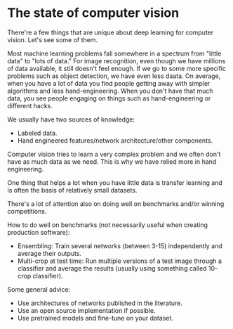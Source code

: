 # The state of computer vision

There're a few things that are unique about deep learning for computer vision. Let's see some of them.

Most machine learning problems fall somewhere in a spectrum from "little data" to "lots of data." For image recognition, even though we have millions of data available, it still doesn't feel enough. If we go to some more specific problems such as object detection, we have even less daata. On average, when you have a lot of data you find people getting away with simpler algorithms and less hand-engineering. When you don't have that much data, you see people engaging on things such as hand-engineering or different hacks.

We usually have two sources of knowledge:
- Labeled data.
- Hand engineered features/network architecture/other components.

Computer vision tries to learn a very complex problem and we often don't have as much data as we need. This is why we have relied more in hand engineering.

One thing that helps a lot when you have little data is transfer learning and is often the basis of relatively small datasets.

There's a lot of attention also on doing well on benchmarks and/or winning competitions.

How to do well on benchmarks (not necessarily useful when creating production software):

- Ensembling: Train several networks (between 3-15) independently and average their outputs.
- Multi-crop at test time: Run multiple versions of a test image through a classifier and average the results (usually using something called 10-crop classifier).

Some general advice:

- Use architectures of networks published in the literature.
- Use an open source implementation if possible.
- Use pretrained models and fine-tune on your dataset.

